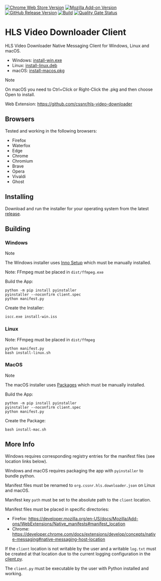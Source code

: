 [![Chrome Web Store Version](https://img.shields.io/chrome-web-store/v/mpmiiaolodhanoalpjncddpmnkbjicbo?label=chrome&logo=googlechrome)](https://chromewebstore.google.com/detail/hls-video-downloader/mpmiiaolodhanoalpjncddpmnkbjicbo)
[![Mozilla Add-on Version](https://img.shields.io/amo/v/hls-video-downloader?label=firefox&logo=firefox)](https://addons.mozilla.org/addon/hls-video-downloader)
[![GitHub Release Version](https://img.shields.io/github/v/release/cssnr/hls-downloader-client?logo=github)](https://github.com/cssnr/hls-downloader-client/releases/latest)
[![Build](https://github.com/cssnr/hls-downloader-client/actions/workflows/build.yaml/badge.svg)](https://github.com/cssnr/hls-downloader-client/actions/workflows/build.yaml)
[![Quality Gate Status](https://sonarcloud.io/api/project_badges/measure?project=cssnr_hls-downloader-client&metric=alert_status)](https://sonarcloud.io/summary/new_code?id=cssnr_hls-downloader-client)
# HLS Video Downloader Client

HLS Video Downloader Native Messaging Client for Windows, Linux and macOS.

- Windows: [install-win.exe](https://github.com/cssnr/hls-downloader-client/releases/latest/download/install-win.exe)
- Linux: [install-linux.deb](https://github.com/cssnr/hls-downloader-client/releases/latest/download/install-linux.deb)
- macOS: [install-macos.pkg](https://github.com/cssnr/hls-downloader-client/releases/latest/download/install-macos.pkg)

> [!NOTE]  
> On macOS you need to Ctrl+Click or Right-Click the .pkg and then choose Open to install.

Web Extension: https://github.com/cssnr/hls-video-downloader

## Browsers

Tested and working in the following browsers:

- Firefox
- Waterfox
- Edge
- Chrome
- Chromium
- Brave
- Opera
- Vivaldi
- Ghost

## Installing

Download and run the installer for your operating system from the latest 
[release](https://github.com/cssnr/hls-downloader-client/releases/latest).

## Building

### Windows

> [!NOTE]  
> The Windows installer uses [Inno Setup](https://jrsoftware.org/isinfo.php)
> which must be manually installed.

Note: FFmpeg must be placed in `dist/ffmpeg.exe`

Build the App:
```shell
python -m pip install pyinstaller
pyinstaller --noconfirm client.spec
python manifest.py
```

Create the Installer:
```shell
iscc.exe install-win.iss
```

### Linux

Note: FFmpeg must be placed in `dist/ffmpeg`

```shell
python manifest.py
bash install-linux.sh
```

### MacOS

> [!NOTE]  
> The macOS installer uses [Packages](http://s.sudre.free.fr/Software/Packages/about.html) 
> which must be manually installed.

Build the App:
```shell
python -m pip install pyinstaller
pyinstaller --noconfirm client.spec
python manifest.py
```

Create the Package:
```shell
bash install-mac.sh
```

## More Info

Windows requires corresponding registry entries for the manifest files (see location links below).

Windows and macOS requires packaging the app with `pyinstaller` to bundle python.

Manifest files must be renamed to `org.cssnr.hls.downloader.json` on Linux and macOS.

Manifest key `path` must be set to the absolute path to the `client` location.

Manifest files must be placed in specific directories:

- Firefox: https://developer.mozilla.org/en-US/docs/Mozilla/Add-ons/WebExtensions/Native_manifests#manifest_location
- Chrome: https://developer.chrome.com/docs/extensions/develop/concepts/native-messaging#native-messaging-host-location

If the `client` location is not writable by the user and a writable `log.txt`
must be created at that location due to the current logging configuration in the [client.py](src%2Fclient.py).

The `client.py` must be executable by the user with Python installed and working.
